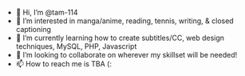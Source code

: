 - 👋 Hi, I’m @tam-114
- 👀 I’m interested in manga/anime, reading, tennis, writing, & closed captioning
- 🌱 I’m currently learning how to create subtitles/CC, web design techniques, MySQL, PHP, Javascript
- 💞️ I’m looking to collaborate on wherever my skillset will be needed!
- 📫 How to reach me is TBA (:

<!---
tam-114/tam-114 is a ✨ special ✨ repository because its `README.md` (this file) appears on your GitHub profile.
You can click the Preview link to take a look at your changes.
--->
